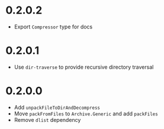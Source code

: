 # 0.2.0.2

  * Export `Compressor` type for docs

# 0.2.0.1

  * Use `dir-traverse` to provide recursive directory traversal

# 0.2.0.0

  * Add `unpackFileToDirAndDecompress`
  * Move `packFromFiles` to `Archive.Generic` and add `packFiles`
  * Remove `dlist` dependency
